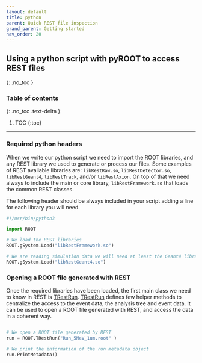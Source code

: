 ```yaml
---
layout: default
title: python
parent: Quick REST file inspection
grand_parent: Getting started
nav_order: 20
---
```


## Using a python script with pyROOT to access REST files
{: .no_toc }

### Table of contents
{: .no_toc .text-delta }

1. TOC
{:toc}

---

### Required python headers

When we write our python script we need to import the ROOT libraries, and any REST library we used to generate or process our files. Some examples of REST available libraries are: `libRestRaw.so`, `libRestDetector.so`, `libRestGeant4`, `libRestTrack`, and/or `libRestAxion`. On top of that we need always to include the main or core library, `libRestFramework.so` that loads the common REST classes.

The following header should be always included in your script adding a line for each library you will need.

```python
#!/usr/bin/python3

import ROOT

# We load the REST libraries
ROOT.gSystem.Load("libRestFramework.so")

# We are reading simulation data we will need at least the Geant4 library
ROOT.gSystem.Load("libRestGeant4.so")
```

### Opening a ROOT file generated with REST

Once the required libraries have been loaded, the first main class we need to know in REST is [TRestRun](https://sultan.unizar.es/rest/classTRestRun.html). [TRestRun](https://sultan.unizar.es/rest/classTRestRun.html) defines few helper methods to centralize the access to the event data, the analysis tree and event data. It can be used to open a ROOT file generated with REST, and access the data in a coherent way.

```python

# We open a ROOT file generated by REST
run = ROOT.TRestRun("Run_5MeV_1um.root" )

# We print the information of the run metadata object
run.PrintMetadata()

```
